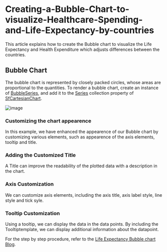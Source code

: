 # Creating-a-Bubble-Chart-to-visualize-Healthcare-Spending-and-Life-Expectancy-by-countries
This article explains how to create the Bubble chart to visualize the Life Expectancy and Health Expenditure which adjusts differences between the countries.
## Bubble Chart
The bubble chart is represented by closely packed circles, whose areas are proportional to the quantities. To render a bubble chart, create an instance of [BubbleSeries](https://help.syncfusion.com/cr/maui/Syncfusion.Maui.Charts.BubbleSeries.html?tabs=tabid-1%2Ctabid-28), and add it to the [Series](https://help.syncfusion.com/cr/maui/Syncfusion.Maui.Charts.SfCartesianChart.html#Syncfusion_Maui_Charts_SfCartesianChart_Series) collection property of [SfCartesianChart](https://help.syncfusion.com/cr/maui/Syncfusion.Maui.Charts.SfCartesianChart.html?tabs=tabid-1).

![image](https://github.com/SyncfusionExamples/Healthcare-Expenditure-vs.-Life-Expectancy-by-Country-in-2019/assets/126753532/c9303cd6-354b-44eb-8742-34267a9e2420)


### Customizing the chart appearence
In this example, we have enhanced the appearence of our Bubble chart by customizing various elements, such as appearence of the axis elements, tooltip and title.
### Adding the Customized Title
A Title can improve the readability of the plotted data with a description in the chart.
### Axis Customization
We can customize axis elements, including the axis title, axis label style, line style and tick syle.

### Tooltip Customization
Using a tooltip, we can display the data in the data points. By including the Tooltiptemplate, we can display additional information about the datapoint.

For the step by step procedure, refer to the [Life Expectancy Bubble chart Blog](https://www.syncfusion.com/blogs/post/dotnet-maui-bubble-chart-health.aspx).
